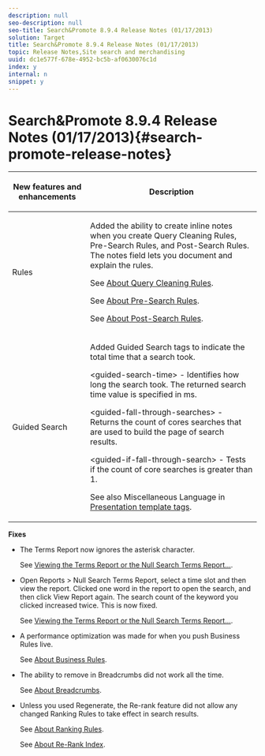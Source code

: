 ```yaml
---
description: null
seo-description: null
seo-title: Search&Promote 8.9.4 Release Notes (01/17/2013)
solution: Target
title: Search&Promote 8.9.4 Release Notes (01/17/2013)
topic: Release Notes,Site search and merchandising
uuid: dc1e577f-678e-4952-bc5b-af0630076c1d
index: y
internal: n
snippet: y
---
```


# Search&Promote 8.9.4 Release Notes (01/17/2013){#search-promote-release-notes}

<table id="table_27B1D387802541DB80C450DEB838D020"> 
 <thead> 
  <tr> 
   <th colname="col1" class="entry"> <p>New features and enhancements </p> </th> 
   <th colname="col2" class="entry"> <p>Description </p> </th> 
  </tr> 
 </thead>
 <tbody> 
  <tr> 
   <td colname="col1"> <p>Rules </p> </td> 
   <td colname="col2"> <p> Added the ability to create inline notes when you create Query Cleaning Rules, Pre-Search Rules, and Post-Search Rules. The notes field lets you document and explain the rules. </p> <p>See <a href="../c-about-rules-menu/c-about-query-cleaning-rules.md#concept_17F3CDDC3C8A4128AF092A82B777B86C" format="dita" scope="local"> About Query Cleaning Rules</a>. </p> <p>See <a href="../c-about-rules-menu/c-about-pre-search-rules.md#concept_5BF84BB6FACB4645BA9CB7496A01CD1F" format="dita" scope="local"> About Pre-Search Rules</a>. </p> <p>See <a href="../c-about-rules-menu/c-about-post-search-rules.md#concept_AF6ADFCC0ADF4A788003964939917FDE" format="dita" scope="local"> About Post-Search Rules</a>. </p> </td> 
  </tr> 
  <tr> 
   <td colname="col1"> <p>Guided Search </p> </td> 
   <td colname="col2"> <p> Added Guided Search tags to indicate the total time that a search took. </p> <p> <span class="codeph"> &lt;guided-search-time&gt;</span> - Identifies how long the search took. The returned search time value is specified in ms. </p> <p> <span class="codeph"> &lt;guided-fall-through-searches&gt;</span> - Returns the count of cores searches that are used to build the page of search results. </p> <p> <span class="codeph"> &lt;guided-if-fall-through-search&gt;</span> - Tests if the count of core searches is greater than 1. </p> <p>See also Miscellaneous Language in <a href="../c-appendices/c-templates.md#reference_F1BBF616BCEC4AD7B2548ECD3CA74C64" format="dita" scope="local"> Presentation template tags</a>. </p> </td> 
  </tr> 
 </tbody> 
</table>

**Fixes**

* The Terms Report now ignores the asterisk character.

  See [Viewing the Terms Report or the Null Search Terms Report...](../c-about-reports-menu/c-about-reports-menu.md#task_53B7ED1582DD4B0E8376546A7AFC789A). 

* Open Reports > Null Search Terms Report, select a time slot and then view the report. Clicked one word in the report to open the search, and then click View Report again. The search count of the keyword you clicked increased twice. This is now fixed.

  See [Viewing the Terms Report or the Null Search Terms Report...](../c-about-reports-menu/c-about-reports-menu.md#task_53B7ED1582DD4B0E8376546A7AFC789A). 

* A performance optimization was made for when you push Business Rules live.

  See [About Business Rules](../c-about-rules-menu/c-about-business-rules.md#concept_2A93D76216754D3D8412CDEA00BD26BD). 

* The ability to remove in Breadcrumbs did not work all the time.

  See [About Breadcrumbs](../c-about-design-menu/c-about-breadcrumbs.md#concept_FB8A943C594A4A1593B118141DA61F03). 

* Unless you used Regenerate, the Re-rank feature did not allow any changed Ranking Rules to take effect in search results.

  See [About Ranking Rules](../c-about-rules-menu/c-about-ranking-rules.md#concept_F555C076759B4E81B925441CFE707397).

  See [About Re-Rank Index](../c-about-index-menu/c-about-re-rank-index.md#concept_147B0A9FCD51451787DA898E06F7C692).

